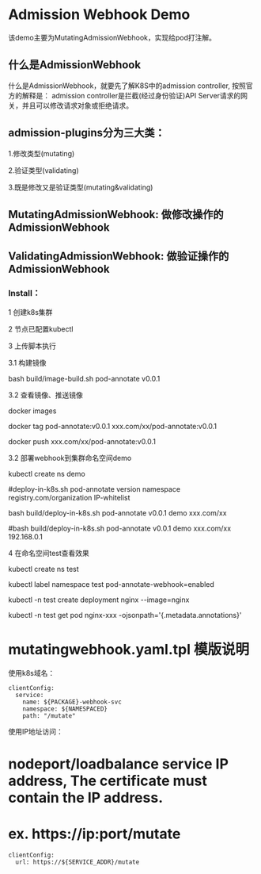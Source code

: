 # Admission Webhook Demo

该demo主要为MutatingAdmissionWebhook，实现给pod打注解。

## 什么是AdmissionWebhook

什么是AdmissionWebhook，就要先了解K8S中的admission controller, 按照官方的解释是： admission controller是拦截(经过身份验证)API Server请求的网关，并且可以修改请求对象或拒绝请求。

## admission-plugins分为三大类：

1.修改类型(mutating)

2.验证类型(validating)

3.既是修改又是验证类型(mutating&validating)

## MutatingAdmissionWebhook: 做修改操作的AdmissionWebhook

## ValidatingAdmissionWebhook: 做验证操作的AdmissionWebhook

### Install：

1 创建k8s集群

2 节点已配置kubectl

3 上传脚本执行

3.1 构建镜像

bash build/image-build.sh pod-annotate  v0.0.1

3.2 查看镜像、推送镜像

docker images

docker tag pod-annotate:v0.0.1  xxx.com/xx/pod-annotate:v0.0.1

docker push xxx.com/xx/pod-annotate:v0.0.1

3.2 部署webhook到集群命名空间demo

kubectl create ns demo

#deploy-in-k8s.sh pod-annotate  version namespace registry.com/organization  IP-whitelist

bash build/deploy-in-k8s.sh pod-annotate  v0.0.1 demo  xxx.com/xx

#bash build/deploy-in-k8s.sh pod-annotate  v0.0.1  demo  xxx.com/xx  192.168.0.1

4 在命名空间test查看效果

kubectl create ns test 

kubectl label namespace test pod-annotate-webhook=enabled

kubectl -n test create deployment nginx --image=nginx

kubectl -n test get  pod nginx-xxx -ojsonpath='{.metadata.annotations}'

# mutatingwebhook.yaml.tpl 模版说明

使用k8s域名：

    clientConfig:
      service:
        name: ${PACKAGE}-webhook-svc
        namespace: ${NAMESPACED}
        path: "/mutate"

      
使用IP地址访问：
# nodeport/loadbalance service IP address, The certificate must contain the IP address.
# ex. https://ip:port/mutate

    clientConfig:
      url: https://${SERVICE_ADDR}/mutate


